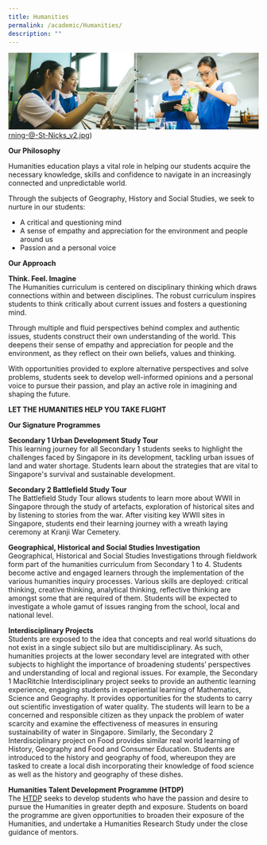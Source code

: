 ```yaml
---
title: Humanities
permalink: /academic/Humanities/
description: ""
---
```

![](/images/01%20Banner%20Photos/02%20subpage%20academic.jpg)rning-@-St-Nicks_v2.jpg)


<b>Our Philosophy</b>  
 
 Humanities education plays a vital role in helping our students acquire the necessary knowledge, skills and confidence to navigate in an increasingly connected and unpredictable world.  
  
Through the subjects of Geography, History and Social Studies, we seek to nurture in our students:   
  

*   A critical and questioning mind 
*   A sense of empathy and appreciation for the environment and people around us 
*   Passion and a personal voice 

  
  
<b>Our Approach</b>  
 
 <b>Think. Feel. Imagine</b>  
The Humanities curriculum is centered on disciplinary thinking which draws connections within and between disciplines. The robust curriculum inspires students to think critically about current issues and fosters a questioning mind.  
  
Through multiple and fluid perspectives behind complex and authentic issues, students construct their own understanding of the world. This deepens their sense of empathy and appreciation for people and the environment, as they reflect on their own beliefs, values and thinking.  
  
With opportunities provided to explore alternative perspectives and solve problems, students seek to develop well-informed opinions and a personal voice to pursue their passion, and play an active role in imagining and shaping the future.  
  
<b>LET THE HUMANITIES HELP YOU TAKE FLIGHT</b>  
  
<b>Our Signature Programmes</b>  
  
<b>Secondary 1 Urban Development Study Tour</b>  
This learning journey for all Secondary 1 students seeks to highlight the challenges faced by Singapore in its development, tackling urban issues of land and water shortage. Students learn about the strategies that are vital to Singapore's survival and sustainable development.  
  
<b>Secondary 2 Battlefield Study Tour</b>  
The Battlefield Study Tour allows students to learn more about WWII in Singapore through the study of artefacts, exploration of historical sites and by listening to stories from the war. After visiting key WWII sites in Singapore, students end their learning journey with a wreath laying ceremony at Kranji War Cemetery.  
  
<b>Geographical, Historical and Social Studies Investigation</b>  
Geographical, Historical and Social Studies Investigations through fieldwork form part of the humanities curriculum from Secondary 1 to 4. Students become active and engaged learners through the implementation of the various humanities inquiry processes. Various skills are deployed: critical thinking, creative thinking, analytical thinking, reflective thinking are amongst some that are required of them. Students will be expected to investigate a whole gamut of issues ranging from the school, local and national level.    
  
<b>Interdisciplinary Projects</b>  
Students are exposed to the idea that concepts and real world situations do not exist in a single subject silo but are multidisciplinary. As such, humanities projects at the lower secondary level are integrated with other subjects to highlight the importance of broadening students’ perspectives and understanding of local and regional issues. For example, the Secondary 1 MacRitchie Interdisciplinary project seeks to provide an authentic learning experience, engaging students in experiential learning of Mathematics, Science and Geography. It provides opportunities for the students to carry out scientific investigation of water quality. The students will learn to be a concerned and responsible citizen as they unpack the problem of water scarcity and examine the effectiveness of measures in ensuring sustainability of water in Singapore. Similarly, the Secondary 2 Interdisciplinary project on Food provides similar real world learning of History, Geography and Food and Consumer Education. Students are introduced to the history and geography of food, whereupon they are tasked to create a local dish incorporating their knowledge of food science as well as the history and geography of these dishes.    
  
<b>Humanities Talent Development Programme (HTDP)</b>  
The [HTDP](/flagship-programmes/Talent-Development/Humanities-Talent-Development-Programme/) seeks to develop students who have the passion and desire to pursue the Humanities in greater depth and exposure. Students on board the programme are given opportunities to broaden their exposure of the Humanities, and undertake a Humanities Research Study under the close guidance of mentors.